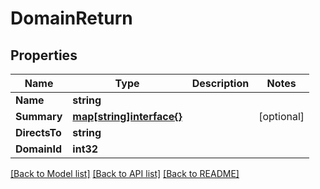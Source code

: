 # DomainReturn

## Properties

Name | Type | Description | Notes
------------ | ------------- | ------------- | -------------
**Name** | **string** |  | 
**Summary** | [**map[string]interface{}**](.md) |  | [optional] 
**DirectsTo** | **string** |  | 
**DomainId** | **int32** |  | 

[[Back to Model list]](../README.md#documentation-for-models) [[Back to API list]](../README.md#documentation-for-api-endpoints) [[Back to README]](../README.md)


